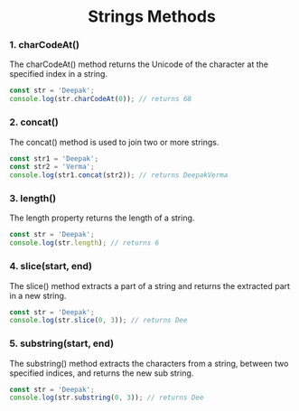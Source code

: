 <h1 align="center">Strings Methods</h1>

### 1. charCodeAt()
The charCodeAt() method returns the Unicode of the character at the specified index in a string.
```js
const str = 'Deepak';
console.log(str.charCodeAt(0)); // returns 68

```
### 2. concat()
The concat() method is used to join two or more strings.
```js
const str1 = 'Deepak';
const str2 = 'Verma';
console.log(str1.concat(str2)); // returns DeepakVerma
```
### 3. length()
The length property returns the length of a string.
```js
const str = 'Deepak';
console.log(str.length); // returns 6
```
### 4. slice(start, end)
The slice() method extracts a part of a string and returns the extracted part in a new string.
```js
const str = 'Deepak';
console.log(str.slice(0, 3)); // returns Dee
```
### 5. substring(start, end)
The substring() method extracts the characters from a string, between two specified indices, and returns the new sub string.
```js
const str = 'Deepak';
console.log(str.substring(0, 3)); // returns Dee
```
